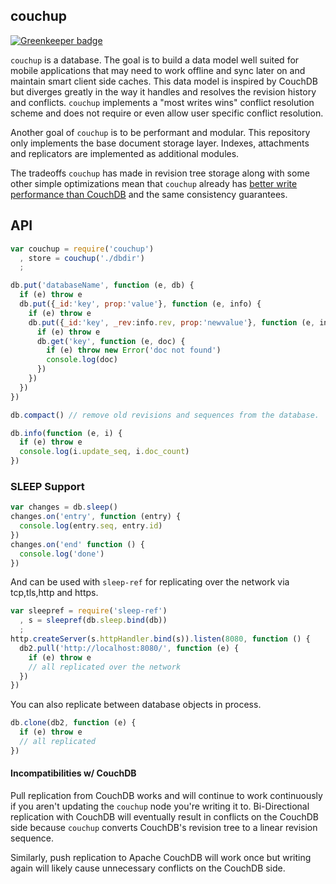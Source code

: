 ## couchup

[![Greenkeeper badge](https://badges.greenkeeper.io/mikeal/couchup.svg)](https://greenkeeper.io/)

`couchup` is a database. The goal is to build a data model well suited for mobile applications that may need to work offline and sync later on and maintain smart client side caches. This data model is inspired by CouchDB but diverges greatly in the way it handles and resolves the revision history and conflicts. `couchup` implements a "most writes wins" conflict resolution scheme and does not require or even allow user specific conflict resolution.

Another goal of `couchup` is to be performant and modular. This repository only implements the base document storage layer. Indexes, attachments and replicators are implemented as additional modules.

The tradeoffs `couchup` has made in revision tree storage along with some other simple optimizations mean that `couchup` already has [better write performance than CouchDB](https://gist.github.com/mikeal/5847297) and the same consistency guarantees.

## API

```javascript
var couchup = require('couchup')
  , store = couchup('./dbdir')
  ;

db.put('databaseName', function (e, db) {
  if (e) throw e
  db.put({_id:'key', prop:'value'}, function (e, info) {
    if (e) throw e
    db.put({_id:'key', _rev:info.rev, prop:'newvalue'}, function (e, info) {
      if (e) throw e
      db.get('key', function (e, doc) {
        if (e) throw new Error('doc not found')
        console.log(doc)
      })
    })
  })
})
```

```javascript
db.compact() // remove old revisions and sequences from the database.
```

```javascript
db.info(function (e, i) {
  if (e) throw e
  console.log(i.update_seq, i.doc_count)
})
```

### SLEEP Support

```javascript
var changes = db.sleep()
changes.on('entry', function (entry) {
  console.log(entry.seq, entry.id)
})
changes.on('end' function () {
  console.log('done')
})
```

And can be used with `sleep-ref` for replicating over the network via tcp,tls,http and https.

```javascript
var sleepref = require('sleep-ref')
  , s = sleepref(db.sleep.bind(db))
  ;
http.createServer(s.httpHandler.bind(s)).listen(8080, function () {
  db2.pull('http://localhost:8080/', function (e) {
    if (e) throw e
    // all replicated over the network
  })
})
```

You can also replicate between database objects in process.

```javascript
db.clone(db2, function (e) {
  if (e) throw e
  // all replicated
})
```

#### Incompatibilities w/ CouchDB

Pull replication from CouchDB works and will continue to work continuously if you aren't updating the `couchup` node you're writing it to. Bi-Directional replication with CouchDB will eventually result in conflicts on the CouchDB side because `couchup` converts CouchDB's revision tree to a linear revision sequence.

Similarly, push replication to Apache CouchDB will work once but writing again will likely cause unnecessary conflicts on the CouchDB side.

